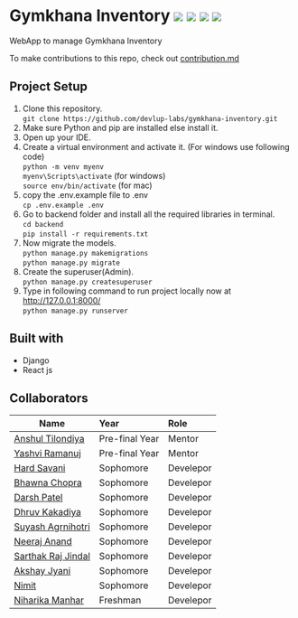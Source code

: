 # Gymkhana Inventory <a href="https://devlup-labs.github.io"><img src="https://img.shields.io/badge/Developed%20under-Winter%20of%20Code%2C%20DevlUp%20Labs-blue"/></a> ![](https://img.shields.io/badge/Status-Active%20development-blue) ![](https://img.shields.io/badge/Django-v3.1.7-orange) ![](https://img.shields.io/badge/Python-v3.8.5-green)
WebApp to manage Gymkhana Inventory

To make contributions to this repo, check out [contribution.md](contribution.md)

## Project Setup
1. Clone this repository.<br/>
`git clone https://github.com/devlup-labs/gymkhana-inventory.git`
2. Make sure Python and pip are installed else install it.
3. Open up your IDE.
4. Create a virtual environment and activate it. (For windows use following code)<br/>
`python -m venv myenv`<br/>
`myenv\Scripts\activate` (for windows)<br/>
`source env/bin/activate` (for mac)
5. copy the .env.example file to .env<br/>
`cp .env.example .env`<br/>
6. Go to backend folder and install all the required libraries in terminal.<br/>
`cd backend`<br/>
`pip install -r requirements.txt`
7. Now migrate the models.<br/>
`python manage.py makemigrations`<br/>
`python manage.py migrate`
8. Create the superuser(Admin).<br/>
`python manage.py createsuperuser`
9. Type in following command to run project locally now at http://127.0.0.1:8000/<br/>
`python manage.py runserver`

## Built with
- Django
- React js

## Collaborators
| Name              | Year          |Role   |
| ----------------- |:-------------|:----------|
|[Anshul Tilondiya](https://github.com/Anshultilondiya)|Pre-final Year|Mentor|
|[Yashvi Ramanuj](https://github.com/YashviRamanuj)|Pre-final Year|Mentor|
|[Hard Savani](https://github.com/HardSavani)|Sophomore|Develepor|
|[Bhawna Chopra ](https://github.com/bhawnachopra2002)|Sophomore|Develepor|
|[Darsh Patel](https://github.com/patel-16)|Sophomore|Develepor|
|[Dhruv Kakadiya](https://github.com/dhruv-kakadiya)|Sophomore|Develepor|
|[Suyash Agrnihotri](https://github.com/suyashagno3)|Sophomore|Develepor|
|[Neeraj Anand](https://github.com/neeraj-2)|Sophomore|Develepor|
|[Sarthak Raj Jindal](https://github.com/SarthakRajJindal)|Sophomore|Develepor|
|[Akshay Jyani](https://github.com/AkshayJyani)|Sophomore|Develepor|
|[Nimit](https://github.com/Nimit3-droid)|Sophomore|Develepor|
|[Niharika Manhar](https://github.com/niharikamanhar)|Freshman|Develepor|

